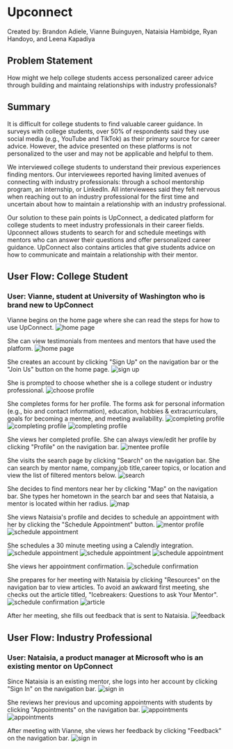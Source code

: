 # Upconnect
Created by: Brandon Adiele, Vianne Buinguyen, Nataisia Hambidge, Ryan Handoyo, and Leena Kapadiya


## Problem Statement
How might we help college students access personalized career advice through building and maintaing relationships with industry professionals?


## Summary
It is difficult for college students to find valuable career guidance. In surveys with college students, over 50% of respondents said they use social media (e.g., YouTube and TikTok) as their primary source for career advice. However, the advice presented on these platforms is not personalized to the user and may not be applicable and helpful to them. 

We interviewed college students to understand their previous experiences finding mentors. Our interviewees reported having limited avenues of connecting with industry professionals: through a school mentorship program, an internship, or LinkedIn. All interviewees said they felt nervous when reaching out to an industry professional for the first time and uncertain about how to maintain a relationship with an industry professional.

Our solution to these pain points is UpConnect, a dedicated platform for college students to meet industry professionals in their career fields. Upconnect allows students to search for and schedule meetings with mentors who can answer their questions and offer personalized career guidance. UpConnect also contains articles that give students advice on how to communicate and maintain a relationship with their mentor. 


## User Flow: College Student
### User: Vianne, student at University of Washington who is brand new to UpConnect

Vianne begins on the home page where she can read the steps for how to use UpConnect.
![home page](/screens/home.png)

She can view testimonials from mentees and mentors that have used the platform.
![home page](/screens/home_2.png)

She creates an account by clicking "Sign Up" on the navigation bar or the "Join Us" button on the home page.
![sign up](/screens/signup.png)

She is prompted to choose whether she is a college student or industry professional.
![choose profile](/screens/choose_profile.png)

She completes forms for her profile. The forms ask for personal information (e.g., bio and contact information), education, hobbies & extracurriculars, goals for becoming a mentee, and meeting availability.
![completing profile](/screens/complete_prof1.png)
![completing profile](/screens/complete_prof2.png)
![completing profile](/screens/complete_prof3.png)

She views her completed profile. She can always view/edit her profile by clicking "Profile" on the navigation bar.
![mentee profile](/screens/mentee_profile.png)

She visits the search page by clicking "Search" on the navigation bar. She can search by mentor name, company,job title,career topics, or location and view the list of filtered mentors below.
![search](/screens/search.png)

She decides to find mentors near her by clicking "Map" on the navigation bar. She types her hometown in the search bar and sees that Nataisia, a mentor is located within her radius.
![map](/screens/map.png)

She views Nataisia's profile and decides to schedule an appointment with her by clicking the "Schedule Appointment" button. 
![mentor profile](/screens/mentor_profile.png)
![schedule appointment](/screens/schedule.png)

She schedules a 30 minute meeting using a Calendly integration. 
![schedule appointment](/screens/schedule_2.png)
![schedule appointment](/screens/schedule_3.png)
![schedule appointment](/screens/schedule_4.png)

She views her appointment confirmation.
![schedule confirmation](/screens/confirmation.png)

She prepares for her meeting with Nataisia by clicking "Resources" on the navigation bar to view articles. To avoid an awkward first meeting, she checks out the article titled, "Icebreakers: Questions to ask Your Mentor".
![schedule confirmation](/screens/confirmation.png)
![article](/screens/article.png)

After her meeting, she fills out feedback that is sent to Nataisia.
![feedback](/screens/feedback_form.png)

## User Flow: Industry Professional
### User: Nataisia, a product manager at Microsoft who is an existing mentor on UpConnect

Since Nataisia is an existing mentor, she logs into her account by clicking "Sign In" on the navigation bar.
![sign in](/screens/signin.png)

She reviews her previous and upcoming appointments with students by clicking "Appointments" on the navigation bar. 
![appointments](/screens/appointments.png)
![appointments](/screens/appointments2.png)

After meeting with Vianne, she views her feedback by clicking "Feedback" on the navigation bar.
![sign in](/screens/feedback.png)